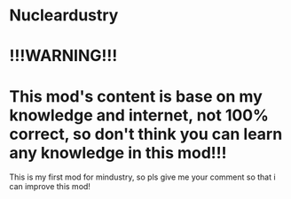 # Nucleardustry
# !!!WARNING!!!
# This mod's content is base on my knowledge and internet, not 100% correct, so don't think you can learn any knowledge in this mod!!!
This is my first mod for mindustry, so pls give me your comment so that i can improve this mod!
